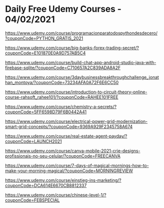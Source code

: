 # Daily Free Udemy Courses - 04/02/2021

https://www.udemy.com/course/programacionparatodospythondesdecero/?couponCode=PYTHON_GRATIS_2021
https://www.udemy.com/course/big-banks-forex-trading-secret/?couponCode=E101870E0A9D757AB5C4
https://www.udemy.com/course/build-chat-app-android-studio-java-with-firebase-sqlite/?couponCode=C710657A2C839ADA8A2F
https://www.udemy.com/course/3daybusinessbreakthroughchallenge_jonathan_montoya/?couponCode=73234AFA0A72F6E6CC50
https://www.udemy.com/course/introduction-to-circuit-theory-online-course-rahsoft_rahee101/?couponCode=RAHEE101FREE
https://www.udemy.com/course/chemistry-a-secrets/?couponCode=5FF6598D79F6B0442A41
https://www.udemy.com/course/electrical-power-grid-modernization-smart-grid-concepts/?couponCode=9369A929F2345758A674
https://www.udemy.com/course/real-estate-agent-payday/?couponCode=LAUNCH2021
https://www.udemy.com/course/canva-mobile-2021-crie-designs-profissionais-no-seu-celular/?couponCode=FREECANVA
https://www.udemy.com/course/7-days-of-magical-mornings-how-to-make-your-morning-magical/?couponCode=MORNINGREVIEW
https://www.udemy.com/course/einstieg-ins-marketing/?couponCode=DCA614E6670CB8812337
https://www.udemy.com/course/chinese-level-1/?couponCode=FEBSPECIAL
